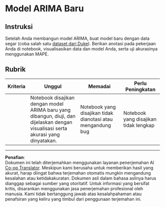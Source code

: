 <!--
CO_OP_TRANSLATOR_METADATA:
{
  "original_hash": "1c814013e10866dfd92cdb32caaae3ac",
  "translation_date": "2025-09-05T19:02:18+00:00",
  "source_file": "7-TimeSeries/2-ARIMA/assignment.md",
  "language_code": "id"
}
-->
# Model ARIMA Baru

## Instruksi

Setelah Anda membangun model ARIMA, buat model baru dengan data segar (coba salah satu [dataset dari Duke](http://www2.stat.duke.edu/~mw/ts_data_sets.html)). Berikan anotasi pada pekerjaan Anda di notebook, visualisasikan data dan model Anda, serta uji akurasinya menggunakan MAPE.

## Rubrik

| Kriteria | Unggul                                                                                                              | Memadai                                                 | Perlu Peningkatan                   |
| -------- | ------------------------------------------------------------------------------------------------------------------- | ------------------------------------------------------- | ----------------------------------- |
|          | Notebook disajikan dengan model ARIMA baru yang dibangun, diuji, dan dijelaskan dengan visualisasi serta akurasi yang dinyatakan. | Notebook yang disajikan tidak dianotasi atau mengandung bug | Notebook yang disajikan tidak lengkap |

---

**Penafian**:  
Dokumen ini telah diterjemahkan menggunakan layanan penerjemahan AI [Co-op Translator](https://github.com/Azure/co-op-translator). Meskipun kami berusaha untuk memberikan hasil yang akurat, harap diingat bahwa terjemahan otomatis mungkin mengandung kesalahan atau ketidakakuratan. Dokumen asli dalam bahasa aslinya harus dianggap sebagai sumber yang otoritatif. Untuk informasi yang bersifat kritis, disarankan menggunakan jasa penerjemahan profesional oleh manusia. Kami tidak bertanggung jawab atas kesalahpahaman atau penafsiran yang keliru yang timbul dari penggunaan terjemahan ini.